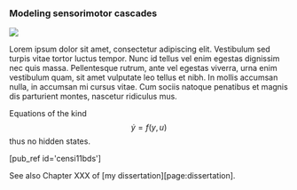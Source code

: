 ### Modeling sensorimotor cascades

<div class='topic-spotlight'>
    <img class='highlight-picture' src="http://andrea.caltech.edu/wp-content/uploads/2012/08/kd-292x300.png"/>
</div>

Lorem ipsum dolor sit amet, consectetur adipiscing elit. Vestibulum sed turpis vitae tortor luctus tempor. Nunc id tellus vel enim egestas dignissim nec quis massa. Pellentesque rutrum, ante vel egestas viverra, urna enim vestibulum quam, sit amet vulputate leo tellus et nibh. In mollis accumsan nulla, in accumsan mi cursus vitae. Cum sociis natoque penatibus et magnis dis parturient montes, nascetur ridiculus mus.

Equations of the kind
$$
    \dot{y} = f(y, u)
$$
thus no hidden states.

[pub_ref id='censi11bds']

See also Chapter XXX of [my dissertation][page:dissertation].

